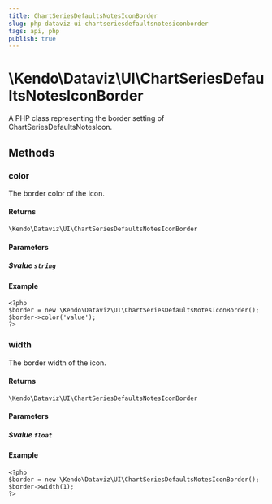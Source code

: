 ```yaml
---
title: ChartSeriesDefaultsNotesIconBorder
slug: php-dataviz-ui-chartseriesdefaultsnotesiconborder
tags: api, php
publish: true
---
```


# \Kendo\Dataviz\UI\ChartSeriesDefaultsNotesIconBorder

A PHP class representing the border setting of ChartSeriesDefaultsNotesIcon.


## Methods

### color
The border color of the icon.

#### Returns
`\Kendo\Dataviz\UI\ChartSeriesDefaultsNotesIconBorder`

#### Parameters

##### $value `string`



#### Example 
    <?php
    $border = new \Kendo\Dataviz\UI\ChartSeriesDefaultsNotesIconBorder();
    $border->color('value');
    ?>

### width
The border width of the icon.

#### Returns
`\Kendo\Dataviz\UI\ChartSeriesDefaultsNotesIconBorder`

#### Parameters

##### $value `float`



#### Example 
    <?php
    $border = new \Kendo\Dataviz\UI\ChartSeriesDefaultsNotesIconBorder();
    $border->width(1);
    ?>

 
